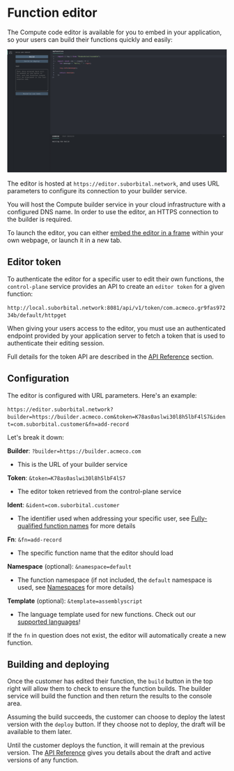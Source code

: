 # Function editor

The Compute code editor is available for you to embed in your application, 
so your users can build their functions quickly and easily:

![Compute editor containing a 'Hello' function](../../assets/editor-screen.png)

The editor is hosted at `https://editor.suborbital.network`, and uses URL parameters to configure its connection to your builder service.

You will host the Compute builder service in your cloud infrastructure with a configured DNS name. In order to use the editor, an HTTPS connection to the builder is required.

To launch the editor, you can either [embed the editor in a frame](https://developer.mozilla.org/en-US/docs/Web/HTML/Element/iframe) within your own webpage, or launch it in a new tab.

## Editor token

To authenticate the editor for a specific user to edit their own functions, the `control-plane` service provides an API to create an `editor token` for a given function:

`http://local.suborbital.network:8081/api/v1/token/com.acmeco.gr9fas97234b/default/httpget`

When giving your users access to the editor, you must use an authenticated endpoint provided by your application server to fetch a token that is used to authenticate their editing session.

Full details for the token API are described in the [API Reference](docs/compute/api-reference.md) section.

## Configuration

The editor is configured with URL parameters. Here's an example:

`https://editor.suborbital.network?builder=https://builder.acmeco.com&token=K78as0aslwi30l8h5lbF4lS7&ident=com.suborbital.customer&fn=add-record`

Let's break it down:

**Builder**: `?builder=https://builder.acmeco.com`

* This is the URL of your builder service

**Token**: `&token=K78as0aslwi30l8h5lbF4lS7`

* The editor token retrieved from the control-plane service

**Ident**: `&ident=com.suborbital.customer`

* The identifier used when addressing your specific user, see [Fully-qualified function names](docs/compute/customizing-functions/fully-qualified-function-names.md) for more details

**Fn**: `&fn=add-record`

* The specific function name that the editor should load

**Namespace** (optional): `&namespace=default`

* The function namespace (if not included, the `default` namespace is used, see [Namespaces](docs/compute/customizing-functions/namespaces.md) for more details)

**Template** (optional): `&template=assemblyscript`

* The language template used for new functions. Check out our [supported 
  languages](docs/reactr/language-support.md)!

If the `fn` in question does not exist, the editor will automatically create a new function.

## Building and deploying

Once the customer has edited their function, the `build` button in the top right will allow them to check to ensure the function builds. The builder service will build the function and then return the results to the console area.

Assuming the build succeeds, the customer can choose to deploy the latest version with the `deploy` button. If they choose not to deploy, the draft will be available to them later.

Until the customer deploys the function, it will remain at the previous version. The [API Reference](docs/compute/api-reference.md) gives you details about the draft and active versions of any function.
